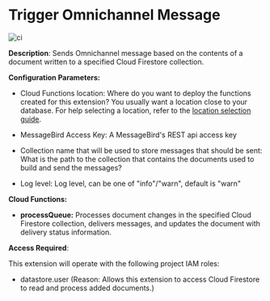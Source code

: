 # Trigger Omnichannel Message

![ci](https://github.com/messagebird/firebase-extensions/workflows/ci/badge.svg)

**Description**: Sends Omnichannel message based on the contents of a document written to a specified Cloud Firestore collection.


**Configuration Parameters:**

* Cloud Functions location: Where do you want to deploy the functions created for this extension? You usually want a location close to your database. For help selecting a location, refer to the [location selection guide](https://firebase.google.com/docs/functions/locations).

* MessageBird Access Key: A MessageBird's REST api access key

* Collection name that will be used to store messages that should be sent: What is the path to the collection that contains the documents used to build and send the messages?

* Log level: Log level, can be one of "info"/"warn", default is "warn"


**Cloud Functions:**

* **processQueue:** Processes document changes in the specified Cloud Firestore collection, delivers messages, and updates the document with delivery status information.



**Access Required**:


This extension will operate with the following project IAM roles:

* datastore.user (Reason: Allows this extension to access Cloud Firestore to read and process added documents.)
